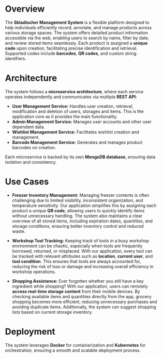 
# Overview

The **Skladischer Management System** is a flexible platform designed to help individuals efficiently record,
annotate, and manage products across various storage spaces. The system offers detailed product information
accessible via the web, enabling users to search by name, filter by date, and review stored items seamlessly.
Each product is assigned a **unique code** upon creation, facilitating precise identification and retrieval.
Supported codes include **barcodes**, **QR codes**, and custom string identifiers.

# Architecture

The system follows a **microservice architecture**, where each service operates independently and
communicates via multiple **REST API**:

- **User Management Service:** Handles user creation, retrieval, modification and deletion of users, storages and items. This is the application core as it provides the main functionality.
- **Admin Management Service:** Manages user accounts and other user dependant data.
- **Wishlist Management Service:** Facilitates wishlist creation and management.
- **Barcode Management Service:** Generates and manages product barcodes on creation.

Each microservice is backed by its own **MongoDB database**, ensuring data isolation and consistency.


# Use Cases

- **Freezer Inventory Management:** Managing freezer contents is often challenging due to limited visibility, inconsistent organization, and temperature sensitivity. Our application simplifies this by assigning each product a unique **QR code**, allowing users to quickly identify items without unnecessary handling. The system also maintains a clear overview of all stored items, including expiration dates, quantities, and storage conditions, ensuring better inventory control and reduced waste.

- **Workshop Tool Tracking:** Keeping track of tools in a busy workshop environment can be chaotic, especially when tools are frequently borrowed, returned, or misplaced. With our application, every tool can be tracked with relevant attributes such as **location**, **current user**, and **tool condition**. This ensures that tools are always accounted for, reducing the risk of loss or damage and increasing overall efficiency in workshop operations.

- **Shopping Assistance:** Ever forgotten whether you still have a key ingredient while shopping? With our application, users can remotely **access real-time storage content** from their mobile devices. By checking available items and quantities directly from the app, grocery shopping becomes more efficient, reducing unnecessary purchases and avoiding duplicate items. Additionally, the system can suggest shopping lists based on current storage inventory.


# Deployment

The system leverages **Docker** for containerization and **Kubernetes** for orchestration,
ensuring a smooth and scalable deployment process.